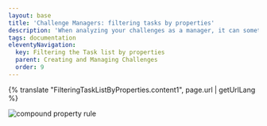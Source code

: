 ```yaml
---
layout: base
title: 'Challenge Managers: filtering tasks by properties'
description: 'When analyzing your challenges as a manager, it can sometimes be useful to filter tasks by property values (such as OSM tags). It has been possible since v3.4.4 of MapRoulette to filter tasks by the value of a single task property, but v3.5.3 brings the ability to create compound filtering rules that can AND and OR together multiple properties to achieve fine-grained filtering.'
tags: documentation
eleventyNavigation:
  key: Filtering the Task list by properties
  parent: Creating and Managing Challenges
  order: 9
---
```


{% translate "FilteringTaskListByProperties.content1", page.url | getUrlLang %}

![compound property rule](compound_property_rule.png)
